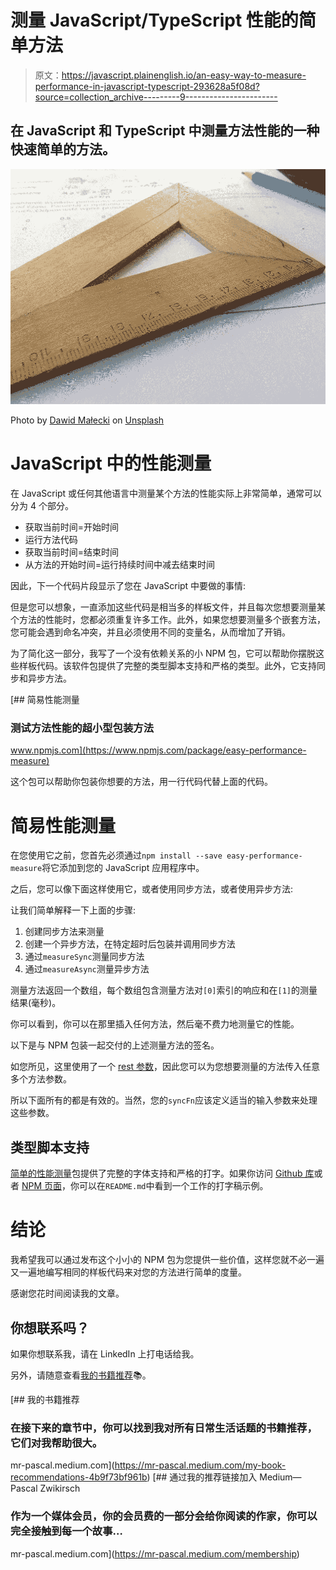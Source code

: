 # 测量 JavaScript/TypeScript 性能的简单方法

> 原文：<https://javascript.plainenglish.io/an-easy-way-to-measure-performance-in-javascript-typescript-293628a5f08d?source=collection_archive---------9----------------------->

## 在 JavaScript 和 TypeScript 中测量方法性能的一种快速简单的方法。

![](img/650375179409064638bb7df482e526b3.png)

Photo by [Dawid Małecki](https://unsplash.com/@djmalecki) on [Unsplash](https://unsplash.com/)

# JavaScript 中的性能测量

在 JavaScript 或任何其他语言中测量某个方法的性能实际上非常简单，通常可以分为 4 个部分。

*   获取当前时间=开始时间
*   运行方法代码
*   获取当前时间=结束时间
*   从方法的开始时间=运行持续时间中减去结束时间

因此，下一个代码片段显示了您在 JavaScript 中要做的事情:

但是您可以想象，一直添加这些代码是相当多的样板文件，并且每次您想要测量某个方法的性能时，您都必须重复许多工作。此外，如果您想要测量多个嵌套方法，您可能会遇到命名冲突，并且必须使用不同的变量名，从而增加了开销。

为了简化这一部分，我写了一个没有依赖关系的小 NPM 包，它可以帮助你摆脱这些样板代码。该软件包提供了完整的类型脚本支持和严格的类型。此外，它支持同步和异步方法。

[](https://www.npmjs.com/package/easy-performance-measure) [## 简易性能测量

### 测试方法性能的超小型包装方法

www.npmjs.com](https://www.npmjs.com/package/easy-performance-measure) 

这个包可以帮助你包装你想要的方法，用一行代码代替上面的代码。

# 简易性能测量

在您使用它之前，您首先必须通过`npm install --save easy-performance-measure`将它添加到您的 JavaScript 应用程序中。

之后，您可以像下面这样使用它，或者使用同步方法，或者使用异步方法:

让我们简单解释一下上面的步骤:

1.  创建同步方法来测量
2.  创建一个异步方法，在特定超时后包装并调用同步方法
3.  通过`measureSync`测量同步方法
4.  通过`measureAsync`测量异步方法

测量方法返回一个数组，每个数组包含测量方法对`[0]`索引的响应和在`[1]`的测量结果(毫秒)。

你可以看到，你可以在那里插入任何方法，然后毫不费力地测量它的性能。

以下是与 NPM 包装一起交付的上述测量方法的签名。

如您所见，这里使用了一个 [rest 参数](https://developer.mozilla.org/en-US/docs/Web/JavaScript/Reference/Functions/rest_parameters)，因此您可以为您想要测量的方法传入任意多个方法参数。

所以下面所有的都是有效的。当然，您的`syncFn`应该定义适当的输入参数来处理这些参数。

## 类型脚本支持

[简单的性能测量](https://www.npmjs.com/package/easy-performance-measure)包提供了完整的字体支持和严格的打字。如果你访问 [Github 库](https://github.com/Abszissex/easy-performance-measure)或者 [NPM 页面](https://www.npmjs.com/package/easy-performance-measure)，你可以在`README.md`中看到一个工作的打字稿示例。

# 结论

我希望我可以通过发布这个小小的 NPM 包为您提供一些价值，这样您就不必一遍又一遍地编写相同的样板代码来对您的方法进行简单的度量。

感谢您花时间阅读我的文章。

## 你想联系吗？

如果你想联系我，请在 LinkedIn 上打电话给我。

另外，请随意查看[我的书籍推荐](https://medium.com/@mr-pascal/my-book-recommendations-4b9f73bf961b)📚。

[](https://mr-pascal.medium.com/my-book-recommendations-4b9f73bf961b) [## 我的书籍推荐

### 在接下来的章节中，你可以找到我对所有日常生活话题的书籍推荐，它们对我帮助很大。

mr-pascal.medium.com](https://mr-pascal.medium.com/my-book-recommendations-4b9f73bf961b) [](https://mr-pascal.medium.com/membership) [## 通过我的推荐链接加入 Medium—Pascal Zwikirsch

### 作为一个媒体会员，你的会员费的一部分会给你阅读的作家，你可以完全接触到每一个故事…

mr-pascal.medium.com](https://mr-pascal.medium.com/membership)